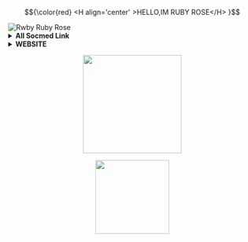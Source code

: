 <!---
RubyRose281/RubyRose281 is a ✨ special ✨ repository because its `README.md` (this file) appears on your GitHub profile.
You can click the Preview link to take a look at your changes.
--->
<!DOCTYPE html>
<html>

$${\color{red} <H align='center' >HELLO,IM RUBY ROSE</H> }$$
    
<img src="https://rdby.000webhostapp.com/pngegg.png" alt="Rwby Ruby Rose">

<details>
    <summary><b>All Socmed Link</b></summary><br/>
<p align='center'><a href="https://rdby.000webhostapp.com/SocialMedia.html"><img src="https://rdby.000webhostapp.com/ruby.png" width="150" alt="Socmed"/></a></p>

</details>

<details>
    <summary><b>WEBSITE</b></summary><br/>
<h1  align='center'> RubyRose Website</h1>
<p align='center'><a href="https://rdby.000webhostapp.com"><img src="https://rdby.000webhostapp.com/rubycircle.png" width="150" alt="Ketikan Hati Kecil"/></a></p>
</details>

<p align='center'>
<img height="200" src="https://raw.githubusercontent.com/MRX281MK/MRX281MK.github.io/main/root.svg">
<p align='center'>
<img height="150" src="https://raw.githubusercontent.com/MRX281MK/MRX281MK.github.io/main/speed.svg"></p>
<p align='center'>
    
</html>
<!--END_SECTION:waka-->
<!--
-->

